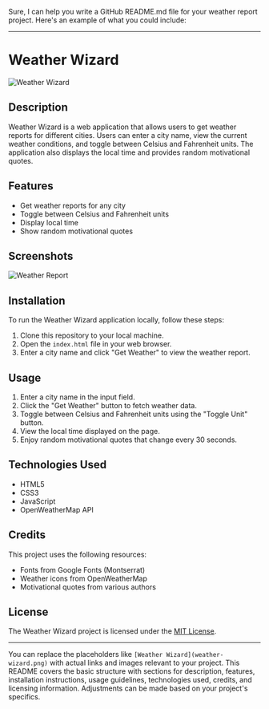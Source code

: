 Sure, I can help you write a GitHub README.md file for your weather report project. Here's an example of what you could include:

---

# Weather Wizard

![Weather Wizard](weather-wizard.png)

## Description

Weather Wizard is a web application that allows users to get weather reports for different cities. Users can enter a city name, view the current weather conditions, and toggle between Celsius and Fahrenheit units. The application also displays the local time and provides random motivational quotes.

## Features

- Get weather reports for any city
- Toggle between Celsius and Fahrenheit units
- Display local time
- Show random motivational quotes

## Screenshots

![Weather Report](screenshots/weather-report.png)

## Installation

To run the Weather Wizard application locally, follow these steps:

1. Clone this repository to your local machine.
2. Open the `index.html` file in your web browser.
3. Enter a city name and click "Get Weather" to view the weather report.

## Usage

1. Enter a city name in the input field.
2. Click the "Get Weather" button to fetch weather data.
3. Toggle between Celsius and Fahrenheit units using the "Toggle Unit" button.
4. View the local time displayed on the page.
5. Enjoy random motivational quotes that change every 30 seconds.

## Technologies Used

- HTML5
- CSS3
- JavaScript
- OpenWeatherMap API

## Credits

This project uses the following resources:

- Fonts from Google Fonts (Montserrat)
- Weather icons from OpenWeatherMap
- Motivational quotes from various authors

## License

The Weather Wizard project is licensed under the [MIT License](LICENSE).

---

You can replace the placeholders like `[Weather Wizard](weather-wizard.png)` with actual links and images relevant to your project. This README covers the basic structure with sections for description, features, installation instructions, usage guidelines, technologies used, credits, and licensing information. Adjustments can be made based on your project's specifics.
